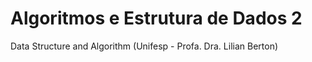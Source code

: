 # Algoritmos e Estrutura de Dados 2
Data Structure and Algorithm (Unifesp - Profa. Dra. Lilian Berton)

